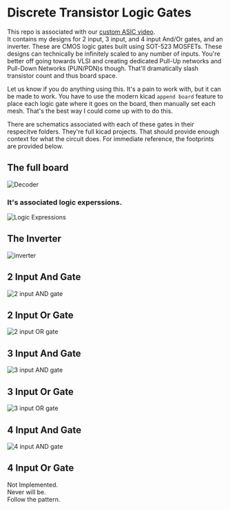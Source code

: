 # Discrete Transistor Logic Gates
This repo is associated with our [custom ASIC video](https://youtu.be/a64thiPXEqw?si=YsXqarDaaLw36tvk).  
It contains my designs for 2 input, 3 input, and 4 input And/Or gates, and an inverter.
These are CMOS logic gates built using SOT-523 MOSFETs.
These designs can technically be infinitely scaled to any number of inputs. You're better off going towards VLSI and creating dedicated Pull-Up networks and Pull-Down Networks (PUN/PDN)s though. That'll dramatically slash transistor count and thus board space.

Let us know if you do anything using this. It's a pain to work with, but it can be made to work. You have to use the modern kicad `append board` feature to place each logic gate where it goes on the board, then manually set each mesh. That's the best way I could come up with to do this.

There are schematics associated with each of these gates in their respecitve folders. They're full kicad projects. That should provide enough context for what the circuit does. For immediate reference, the footprints are provided below.

## The full board
![Decoder](./Images/Full%20Decoder.png)

### It's associated logic experssions.
![Logic Expressions](./Images/Good%20Expressions.png)

## The Inverter
![inverter](./Images/Inverter.png)

## 2 Input And Gate
![2 input AND gate](./Images/AND-2.png)

## 2 Input Or Gate
![2 input OR gate](./Images/OR-2.png)

## 3 Input And Gate
![3 input AND gate](./Images/AND-3.png)

## 3 Input Or Gate
![3 input OR gate](./Images/OR-3.png)

## 4 Input And Gate
![4 input AND gate](./Images/AND-4.png)

## 4 Input Or Gate
Not Implemented.  
Never will be.  
Follow the pattern.